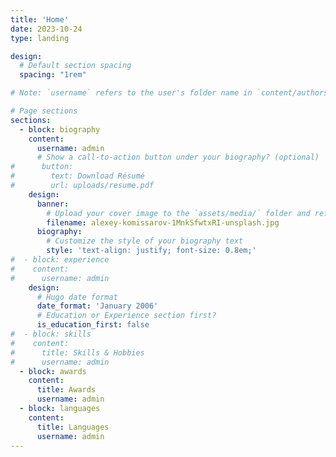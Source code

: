 ```yaml
---
title: 'Home'
date: 2023-10-24
type: landing

design:
  # Default section spacing
  spacing: "1rem"

# Note: `username` refers to the user's folder name in `content/authors/`

# Page sections
sections:
  - block: biography
    content:
      username: admin
      # Show a call-to-action button under your biography? (optional)
#      button:
#        text: Download Résumé
#        url: uploads/resume.pdf
    design:
      banner:
        # Upload your cover image to the `assets/media/` folder and reference it here
        filename: alexey-komissarov-1MnkSfwtxRI-unsplash.jpg
      biography:
        # Customize the style of your biography text
        style: 'text-align: justify; font-size: 0.8em;'
#  - block: experience
#    content:
#      username: admin
    design:
      # Hugo date format
      date_format: 'January 2006'
      # Education or Experience section first?
      is_education_first: false
#  - block: skills
#    content:
#      title: Skills & Hobbies
#      username: admin
  - block: awards
    content:
      title: Awards
      username: admin
  - block: languages
    content:
      title: Languages
      username: admin
---
```

